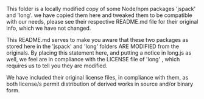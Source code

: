This folder is a locally modified copy of some Node/npm packages 'jspack' and 'long'. we have copied them here and tweaked them to be compatible with our needs, please see their respective README.md file for their original info, which we have not changed. 

This README.md serves to make you aware that these two packages as stored here in the 'jspack' and 'long' folders ARE MODIFIED from the originals.
By placing this statement here, and putting a notice in long.js as well, we feel are in compliance with the LICENSE file of 'long' , which requires us to tell you they are modified.

We have included their original license files, in compliance with them, as both license/s permit distribution of derived works in source and/or binary form.
